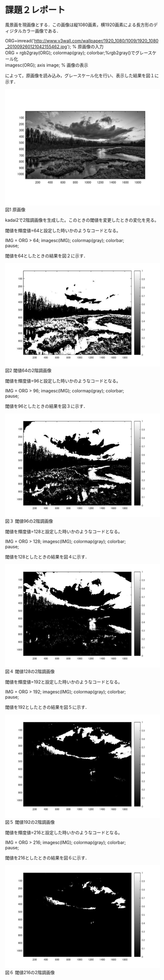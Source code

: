 ﻿# 課題２レポート

風景画を現画像とする．この画像は縦1080画素，横1920画素による長方形のディジタルカラー画像である．

ORG=imread('http://www.v3wall.com/wallpaper/1920_1080/1009/1920_1080_201009260121042155462.jpg'); % 原画像の入力  
ORG = rgb2gray(ORG); colormap(gray); colorbar;%rgb2gray()でグレースケール化  
imagesc(ORG); axis image; % 画像の表示  

によって，原画像を読み込み，グレースケール化を行い、表示した結果を図１に示す．  

![原画像](https://github.com/MogmogPakupaku/lecture_image_processing/blob/master/image/kadai2_gryorg.jpg)  
図1 原画像

kadai2で2階調画像を生成した。このときの閾値を変更したときの変化を見る。

閾値を輝度値=64と設定した時いかのようなコードとなる。

IMG = ORG > 64; 
imagesc(IMG); colormap(gray); colorbar;  
pause; 

閾値を64としたときの結果を図２に示す．  

![原画像](https://github.com/MogmogPakupaku/lecture_image_processing/blob/master/image/kadai3_64.jpg)  
図2 閾値64の2階調画像 

閾値を輝度値=96と設定した時いかのようなコードとなる。

IMG = ORG > 96; 
imagesc(IMG); colormap(gray); colorbar;  
pause; 

閾値を96としたときの結果を図３に示す．  

![原画像](https://github.com/MogmogPakupaku/lecture_image_processing/blob/master/image/kadai3_96.jpg)  
図３ 閾値96の2階調画像 

閾値を輝度値=128と設定した時いかのようなコードとなる。

IMG = ORG > 128; 
imagesc(IMG); colormap(gray); colorbar;  
pause; 

閾値を128としたときの結果を図４に示す．  

![原画像](https://github.com/MogmogPakupaku/lecture_image_processing/blob/master/image/kadai3_128.jpg)  
図４ 閾値128の2階調画像   

 

閾値を輝度値=192と設定した時いかのようなコードとなる。

IMG = ORG > 192; 
imagesc(IMG); colormap(gray); colorbar;  
pause; 

閾値を192としたときの結果を図５に示す．  

![原画像](https://github.com/MogmogPakupaku/lecture_image_processing/blob/master/image/kadai3_192.jpg)  
図５ 閾値192の2階調画像   

閾値を輝度値=216と設定した時いかのようなコードとなる。

IMG = ORG > 216; 
imagesc(IMG); colormap(gray); colorbar;  
pause; 

閾値を216としたときの結果を図６に示す．  

![原画像](https://github.com/MogmogPakupaku/lecture_image_processing/blob/master/image/kadai3_216.jpg)  
図６ 閾値216の2階調画像   

